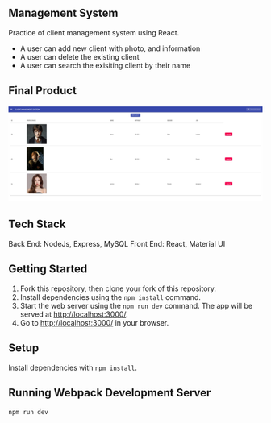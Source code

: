 ## Management System
Practice of client management system using React.
  - A user can add new client with photo, and information
  - A user can delete the existing client
  - A user can search the exisiting client by their name

## Final Product
!["Screenshot of Main Page"](https://github.com/9boogie/client_management/blob/master/docs/Main%20Page.png)

## Tech Stack
Back End: NodeJs, Express, MySQL
Front End: React, Material UI

## Getting Started

1. Fork this repository, then clone your fork of this repository.
2. Install dependencies using the `npm install` command.
3. Start the web server using the `npm run dev` command. The app will be served at <http://localhost:3000/>.
4. Go to <http://localhost:3000/> in your browser.


## Setup

Install dependencies with `npm install`.

## Running Webpack Development Server

```sh
npm run dev
```
